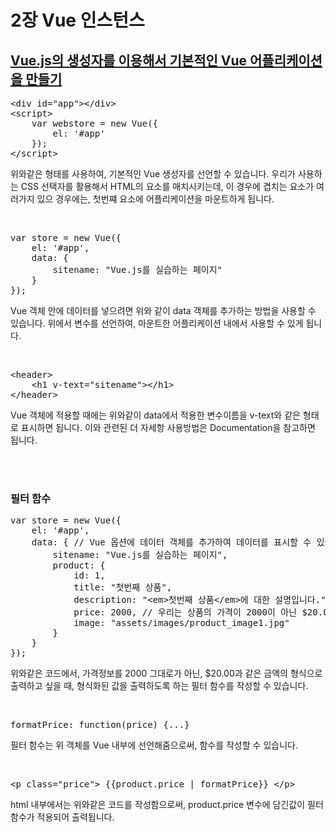 <h1> 2장 Vue 인스턴스 </h1>
<h2><a href="../chap2/basic_vue.html">Vue.js의 생성자를 이용해서 기본적인 Vue 어플리케이션을 만들기</a></h2>
<pre>
&lt;div id=&quot;app&quot;&gt;&lt;/div&gt;
&lt;script&gt;
    var webstore = new Vue({
        el: &apos;#app&apos;
    });
&lt;/script&gt;
</pre>
<p>
    위와같은 형태를 사용하여, 기본적인 Vue 생성자를 선언할 수 있습니다. 우리가 사용하는 CSS 선택자를 활용해서 HTML의 요소를 매치시키는데, 이 경우에 겹치는 요소가 여러가지 있으 경우에는, 첫번쨰 요소에 어플리케이션을 마운트하게 됩니다.
</p><br>
<pre>
var store = new Vue({
    el: &apos;#app&apos;,
    data: {
        sitename: &quot;Vue.js를 실습하는 페이지&quot;
    }
});
</pre>
<p>
    Vue 객체 안에 데이터를 넣으려면 위와 같이 data 객체를 추가하는 방법을 사용할 수 있습니다. 위에서 변수를 선언하여, 마운트한 어플리케이션 내에서 사용할 수 있게 됩니다.
</p><br>
<pre>
&lt;header&gt;
    &lt;h1 v-text=&quot;sitename&quot;&gt;&lt;/h1&gt;
&lt;/header&gt;
</pre>
<p>
    Vue 객체에 적용할 때에는 위와같이 data에서 적용한 변수이름을 v-text와 같은 형태로 표시하면 됩니다. 이와 관련된 더 자세항 사용방법은 Documentation을 참고하면 됩니다.
</p><br><br>

<h3>필터 함수</h3>
<pre>
var store = new Vue({
    el: &apos;#app&apos;,
    data: { // Vue 옵션에 데이터 객체를 추가하여 데이터를 표시할 수 있습니다.
        sitename: &quot;Vue.js를 실습하는 페이지&quot;,
        product: {
            id: 1,
            title: &quot;첫번째 상품&quot;,
            description: &quot;&lt;em&gt;첫번째 상품&lt;/em&gt;에 대한 설명입니다.&quot;,
            price: 2000, // 우리는 상품의 가격이 2000이 아닌 $20.00 으로 표시되길 원한다.
            image: &quot;assets/images/product_image1.jpg&quot;
        }
    }
});
</pre>
<p> 
    위와같은 코드에서, 가격정보를 2000 그대로가 아닌, $20.00과 같은 금액의 형식으로 출력하고 싶을 때,
    형식화된 값을 출력하도록 하는 필터 함수를 작성할 수 있습니다.
</p><br>
<pre>
formatPrice: function(price) {...}
</pre>
<p>
    필터 함수는 위 객체를 Vue 내부에 선언해줌으로써, 함수를 작성할 수 있습니다.
</p><br>
<pre>
&lt;p class=&quot;price&quot;&gt; {{product.price | formatPrice}} &lt;/p&gt;
</pre>
<p>
    html 내부에서는 위와같은 코드를 작성함으로써, product.price 변수에 담긴값이 필터 함수가 적용되어 출력됩니다.
</p>

